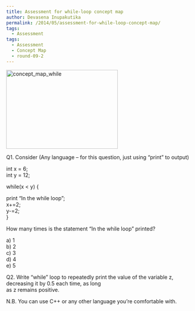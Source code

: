 ```yaml
---
title: Assessment for while-loop concept map
author: Devasena Inupakutika
permalink: /2014/05/assessment-for-while-loop-concept-map/
tags:
  - Assessment
tags:
  - Assessment
  - Concept Map
  - round-09-2
---
```

[<img src="http://teaching.software-carpentry.org/wp-content/uploads/2014/05/concept_map_while-300x212.jpg" alt="concept_map_while" width="300" height="212" class="alignnone size-medium wp-image-6911" />][1]

Q1. Consider (Any language &#8211; for this question, just using &#8220;print&#8221; to output)

int x = 6;  
int y = 12;

while(x < y) {

print &#8220;In the while loop&#8221;;  
x+=2;  
y-=2;  
}

How many times is the statement &#8220;In the while loop&#8221; printed?

a) 1  
b) 2  
c) 3  
d) 4  
e) 5

Q2. Write &#8220;while&#8221; loop to repeatedly print the value of the variable z, decreasing it by 0.5 each time, as long  
as z remains positive.

N.B. You can use C++ or any other language you&#8217;re comfortable with.

 [1]: http://teaching.software-carpentry.org/wp-content/uploads/2014/05/concept_map_while.jpg
